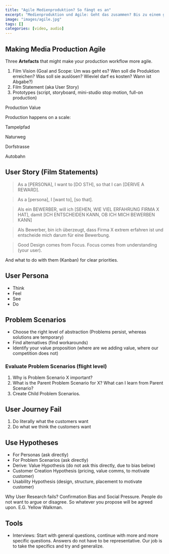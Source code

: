 ```yaml
---
title: "Agile Medienproduktion? So fängt es an"
excerpt: "Medienproduktion und Agile: Geht das zusammen? Bis zu einem gewissen Grad ja. Die folgenden Artefakte helfen bei der rollenden Realisierung."
image: "images/agile.jpg"
tags: []
categories: [video, audio]
---
```



## Making Media Production Agile

Three **Artefacts** that might make your production workflow more agile.

1. Film Vision (Goal and Scope: Um was geht es? Wen soll die Produktion erreichen? Was soll sie auslösen? Wieviel darf es kosten? Wann ist Abgabe?)
2. Film Statement (aka User Story)
3. Prototypes (script, storyboard, mini-studio stop motion, full-on production)

Production Value

Production happens on a scale:

Tampelpfad

Naturweg

Dorfstrasse

Autobahn

## User Story (Film Statements)

> As a [PERSONA], I want to [DO STH], so that I can [DERIVE A REWARD].

> As a [persona], I [want to], [so that].

> Als ein BEWERBER, will ich [SEHEN, WIE VIEL ERFAHRUNG FIRMA X HAT], damit [ICH ENTSCHEIDEN KANN, OB ICH MICH BEWERBEN KANN]

> Als Bewerber, bin ich überzeugt, dass Firma X extrem erfahren ist und entscheide mich darum für eine Bewerbung.

> Good Design comes from Focus. Focus comes from understanding (your user).

And what to do with them (Kanban) for clear priorities.

## User Persona

- Think
- Feel
- See
- Do

## Problem Scenarios

- Choose the right level of abstraction (Problems persist, whereas solutions are temporary)
- Find alternatives (find workarounds)
- Identify your value proposition (where are we adding value, where our competition does not)

### Evaluate Problem Scenarios (flight level)

1. Why is Problem Scenario X important?
2. What is the Parent Problem Scenario for X? What can I learn from Parent Scenario?
3. Create Child Problem Scenarios. 

## User Journey Fail

1. Do literally what the customers want
2. Do what we think the customers want

## Use Hypotheses

- For Personas (ask directly)
- For Problem Scenarios (ask directly)
- Derive: Value Hypothesis (do not ask this directly, due to bias below)
- Customer Creation Hypothesis (pricing, value comms, to motivate customer)
- Usability Hypothesis (design, structure, placement to motivate customer)

Why User Research fails? Confirmation Bias and Social Pressure. People do not want to argue or disagree. So whatever you propose will be agreed upon. E.G. Yellow Walkman.

## Tools

- Interviews: Start with general questions, continue with more and more specific questions. Answers do not have to be representative. Our job is to take the specifics and try and generalize.
